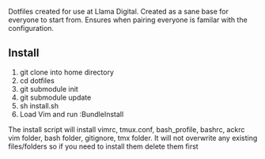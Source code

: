 Dotfiles created for use at Llama Digital. Created as a sane base for everyone to start from. Ensures when pairing everyone is familar with the configuration.

## Install

1. git clone into home directory
2. cd dotfiles
3. git submodule init
4. git submodule update
5. sh install.sh
6. Load Vim and run :BundleInstall

The install script will install vimrc, tmux.conf, bash_profile, bashrc, ackrc
vim folder, bash folder, gitignore, tmx folder. It will not overwrite any
existing files/folders so if you need to install them delete them first
